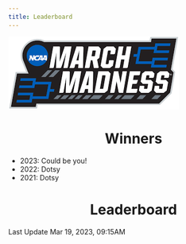 ```yaml
---
title: Leaderboard
---
```


<link href="/rmarkdown-libs/tabwid/tabwid.css" rel="stylesheet" />

<style type="text/css">
h1 {
  text-align: center;
}
</style>

![march madness logo](march_madness_logo.png)

# Winners

-   2023: Could be you!
-   2022: Dotsy
-   2021: Dotsy

# Leaderboard

Last Update Mar 19, 2023, 09:15AM

<template id="77d7ad3d-8412-4ec8-a458-2553fe2b2f5f"><style>
.tabwid table{
  border-spacing:0px !important;
  border-collapse:collapse;
  line-height:1;
  margin-left:auto;
  margin-right:auto;
  border-width: 0;
  display: table;
  margin-top: 1.275em;
  margin-bottom: 1.275em;
  border-color: transparent;
}
.tabwid_left table{
  margin-left:0;
}
.tabwid_right table{
  margin-right:0;
}
.tabwid td {
    padding: 0;
}
.tabwid a {
  text-decoration: none;
}
.tabwid thead {
    background-color: transparent;
}
.tabwid tfoot {
    background-color: transparent;
}
.tabwid table tr {
background-color: transparent;
}
</style><div class="tabwid"><style>.cl-2b98a6d2{}.cl-2b8fd5e8{font-family:'Helvetica';font-size:11pt;font-weight:bold;font-style:normal;text-decoration:none;color:rgba(0, 0, 0, 1.00);background-color:transparent;}.cl-2b8fd5fc{font-family:'Helvetica';font-size:11pt;font-weight:normal;font-style:normal;text-decoration:none;color:rgba(0, 0, 0, 1.00);background-color:transparent;}.cl-2b8ff172{margin:0;text-align:center;border-bottom: 0 solid rgba(0, 0, 0, 1.00);border-top: 0 solid rgba(0, 0, 0, 1.00);border-left: 0 solid rgba(0, 0, 0, 1.00);border-right: 0 solid rgba(0, 0, 0, 1.00);padding-bottom:5pt;padding-top:5pt;padding-left:5pt;padding-right:5pt;line-height: 1;background-color:transparent;}.cl-2b904280{width:126.3pt;background-color:transparent;vertical-align: middle;border-bottom: 0 solid rgba(0, 0, 0, 1.00);border-top: 0 solid rgba(0, 0, 0, 1.00);border-left: 0 solid rgba(0, 0, 0, 1.00);border-right: 0 solid rgba(0, 0, 0, 1.00);margin-bottom:0;margin-top:0;margin-left:0;margin-right:0;}.cl-2b90428a{width:70.1pt;background-color:transparent;vertical-align: middle;border-bottom: 0 solid rgba(0, 0, 0, 1.00);border-top: 0 solid rgba(0, 0, 0, 1.00);border-left: 0 solid rgba(0, 0, 0, 1.00);border-right: 0 solid rgba(0, 0, 0, 1.00);margin-bottom:0;margin-top:0;margin-left:0;margin-right:0;}.cl-2b90428b{width:114.7pt;background-color:transparent;vertical-align: middle;border-bottom: 0 solid rgba(0, 0, 0, 1.00);border-top: 0 solid rgba(0, 0, 0, 1.00);border-left: 0 solid rgba(0, 0, 0, 1.00);border-right: 0 solid rgba(0, 0, 0, 1.00);margin-bottom:0;margin-top:0;margin-left:0;margin-right:0;}.cl-2b90428c{width:51.1pt;background-color:transparent;vertical-align: middle;border-bottom: 0 solid rgba(0, 0, 0, 1.00);border-top: 0 solid rgba(0, 0, 0, 1.00);border-left: 0 solid rgba(0, 0, 0, 1.00);border-right: 0 solid rgba(0, 0, 0, 1.00);margin-bottom:0;margin-top:0;margin-left:0;margin-right:0;}.cl-2b904294{width:47.4pt;background-color:transparent;vertical-align: middle;border-bottom: 0 solid rgba(0, 0, 0, 1.00);border-top: 0 solid rgba(0, 0, 0, 1.00);border-left: 0 solid rgba(0, 0, 0, 1.00);border-right: 0 solid rgba(0, 0, 0, 1.00);margin-bottom:0;margin-top:0;margin-left:0;margin-right:0;}.cl-2b904295{width:126.3pt;background-color:transparent;vertical-align: middle;border-bottom: 0 solid rgba(0, 0, 0, 1.00);border-top: 0 solid rgba(0, 0, 0, 1.00);border-left: 0 solid rgba(0, 0, 0, 1.00);border-right: 0 solid rgba(0, 0, 0, 1.00);margin-bottom:0;margin-top:0;margin-left:0;margin-right:0;}.cl-2b904296{width:114.7pt;background-color:transparent;vertical-align: middle;border-bottom: 0 solid rgba(0, 0, 0, 1.00);border-top: 0 solid rgba(0, 0, 0, 1.00);border-left: 0 solid rgba(0, 0, 0, 1.00);border-right: 0 solid rgba(0, 0, 0, 1.00);margin-bottom:0;margin-top:0;margin-left:0;margin-right:0;}.cl-2b90429e{width:70.1pt;background-color:transparent;vertical-align: middle;border-bottom: 0 solid rgba(0, 0, 0, 1.00);border-top: 0 solid rgba(0, 0, 0, 1.00);border-left: 0 solid rgba(0, 0, 0, 1.00);border-right: 0 solid rgba(0, 0, 0, 1.00);margin-bottom:0;margin-top:0;margin-left:0;margin-right:0;}.cl-2b90429f{width:51.1pt;background-color:transparent;vertical-align: middle;border-bottom: 0 solid rgba(0, 0, 0, 1.00);border-top: 0 solid rgba(0, 0, 0, 1.00);border-left: 0 solid rgba(0, 0, 0, 1.00);border-right: 0 solid rgba(0, 0, 0, 1.00);margin-bottom:0;margin-top:0;margin-left:0;margin-right:0;}.cl-2b9042a8{width:47.4pt;background-color:transparent;vertical-align: middle;border-bottom: 0 solid rgba(0, 0, 0, 1.00);border-top: 0 solid rgba(0, 0, 0, 1.00);border-left: 0 solid rgba(0, 0, 0, 1.00);border-right: 0 solid rgba(0, 0, 0, 1.00);margin-bottom:0;margin-top:0;margin-left:0;margin-right:0;}.cl-2b9042a9{width:47.4pt;background-color:transparent;vertical-align: middle;border-bottom: 0 solid rgba(0, 0, 0, 1.00);border-top: 0 solid rgba(0, 0, 0, 1.00);border-left: 0 solid rgba(0, 0, 0, 1.00);border-right: 0 solid rgba(0, 0, 0, 1.00);margin-bottom:0;margin-top:0;margin-left:0;margin-right:0;}.cl-2b9042aa{width:126.3pt;background-color:transparent;vertical-align: middle;border-bottom: 0 solid rgba(0, 0, 0, 1.00);border-top: 0 solid rgba(0, 0, 0, 1.00);border-left: 0 solid rgba(0, 0, 0, 1.00);border-right: 0 solid rgba(0, 0, 0, 1.00);margin-bottom:0;margin-top:0;margin-left:0;margin-right:0;}.cl-2b9042b2{width:114.7pt;background-color:transparent;vertical-align: middle;border-bottom: 0 solid rgba(0, 0, 0, 1.00);border-top: 0 solid rgba(0, 0, 0, 1.00);border-left: 0 solid rgba(0, 0, 0, 1.00);border-right: 0 solid rgba(0, 0, 0, 1.00);margin-bottom:0;margin-top:0;margin-left:0;margin-right:0;}.cl-2b9042b3{width:70.1pt;background-color:transparent;vertical-align: middle;border-bottom: 0 solid rgba(0, 0, 0, 1.00);border-top: 0 solid rgba(0, 0, 0, 1.00);border-left: 0 solid rgba(0, 0, 0, 1.00);border-right: 0 solid rgba(0, 0, 0, 1.00);margin-bottom:0;margin-top:0;margin-left:0;margin-right:0;}.cl-2b9042b4{width:51.1pt;background-color:transparent;vertical-align: middle;border-bottom: 0 solid rgba(0, 0, 0, 1.00);border-top: 0 solid rgba(0, 0, 0, 1.00);border-left: 0 solid rgba(0, 0, 0, 1.00);border-right: 0 solid rgba(0, 0, 0, 1.00);margin-bottom:0;margin-top:0;margin-left:0;margin-right:0;}.cl-2b9042bc{width:70.1pt;background-color:transparent;vertical-align: middle;border-bottom: 0 solid rgba(0, 0, 0, 1.00);border-top: 0 solid rgba(0, 0, 0, 1.00);border-left: 0 solid rgba(0, 0, 0, 1.00);border-right: 0 solid rgba(0, 0, 0, 1.00);margin-bottom:0;margin-top:0;margin-left:0;margin-right:0;}.cl-2b9042bd{width:47.4pt;background-color:transparent;vertical-align: middle;border-bottom: 0 solid rgba(0, 0, 0, 1.00);border-top: 0 solid rgba(0, 0, 0, 1.00);border-left: 0 solid rgba(0, 0, 0, 1.00);border-right: 0 solid rgba(0, 0, 0, 1.00);margin-bottom:0;margin-top:0;margin-left:0;margin-right:0;}.cl-2b9042c6{width:126.3pt;background-color:transparent;vertical-align: middle;border-bottom: 0 solid rgba(0, 0, 0, 1.00);border-top: 0 solid rgba(0, 0, 0, 1.00);border-left: 0 solid rgba(0, 0, 0, 1.00);border-right: 0 solid rgba(0, 0, 0, 1.00);margin-bottom:0;margin-top:0;margin-left:0;margin-right:0;}.cl-2b9042c7{width:114.7pt;background-color:transparent;vertical-align: middle;border-bottom: 0 solid rgba(0, 0, 0, 1.00);border-top: 0 solid rgba(0, 0, 0, 1.00);border-left: 0 solid rgba(0, 0, 0, 1.00);border-right: 0 solid rgba(0, 0, 0, 1.00);margin-bottom:0;margin-top:0;margin-left:0;margin-right:0;}.cl-2b9042c8{width:51.1pt;background-color:transparent;vertical-align: middle;border-bottom: 0 solid rgba(0, 0, 0, 1.00);border-top: 0 solid rgba(0, 0, 0, 1.00);border-left: 0 solid rgba(0, 0, 0, 1.00);border-right: 0 solid rgba(0, 0, 0, 1.00);margin-bottom:0;margin-top:0;margin-left:0;margin-right:0;}.cl-2b9042d0{width:51.1pt;background-color:transparent;vertical-align: middle;border-bottom: 0 solid rgba(0, 0, 0, 1.00);border-top: 0 solid rgba(0, 0, 0, 1.00);border-left: 0 solid rgba(0, 0, 0, 1.00);border-right: 0 solid rgba(0, 0, 0, 1.00);margin-bottom:0;margin-top:0;margin-left:0;margin-right:0;}.cl-2b9042d1{width:70.1pt;background-color:transparent;vertical-align: middle;border-bottom: 0 solid rgba(0, 0, 0, 1.00);border-top: 0 solid rgba(0, 0, 0, 1.00);border-left: 0 solid rgba(0, 0, 0, 1.00);border-right: 0 solid rgba(0, 0, 0, 1.00);margin-bottom:0;margin-top:0;margin-left:0;margin-right:0;}.cl-2b9042d2{width:126.3pt;background-color:transparent;vertical-align: middle;border-bottom: 0 solid rgba(0, 0, 0, 1.00);border-top: 0 solid rgba(0, 0, 0, 1.00);border-left: 0 solid rgba(0, 0, 0, 1.00);border-right: 0 solid rgba(0, 0, 0, 1.00);margin-bottom:0;margin-top:0;margin-left:0;margin-right:0;}.cl-2b9042d3{width:114.7pt;background-color:transparent;vertical-align: middle;border-bottom: 0 solid rgba(0, 0, 0, 1.00);border-top: 0 solid rgba(0, 0, 0, 1.00);border-left: 0 solid rgba(0, 0, 0, 1.00);border-right: 0 solid rgba(0, 0, 0, 1.00);margin-bottom:0;margin-top:0;margin-left:0;margin-right:0;}.cl-2b9042da{width:47.4pt;background-color:transparent;vertical-align: middle;border-bottom: 0 solid rgba(0, 0, 0, 1.00);border-top: 0 solid rgba(0, 0, 0, 1.00);border-left: 0 solid rgba(0, 0, 0, 1.00);border-right: 0 solid rgba(0, 0, 0, 1.00);margin-bottom:0;margin-top:0;margin-left:0;margin-right:0;}.cl-2b9042db{width:47.4pt;background-color:transparent;vertical-align: middle;border-bottom: 0 solid rgba(0, 0, 0, 1.00);border-top: 0 solid rgba(0, 0, 0, 1.00);border-left: 0 solid rgba(0, 0, 0, 1.00);border-right: 0 solid rgba(0, 0, 0, 1.00);margin-bottom:0;margin-top:0;margin-left:0;margin-right:0;}.cl-2b9042dc{width:114.7pt;background-color:transparent;vertical-align: middle;border-bottom: 0 solid rgba(0, 0, 0, 1.00);border-top: 0 solid rgba(0, 0, 0, 1.00);border-left: 0 solid rgba(0, 0, 0, 1.00);border-right: 0 solid rgba(0, 0, 0, 1.00);margin-bottom:0;margin-top:0;margin-left:0;margin-right:0;}.cl-2b9042e4{width:70.1pt;background-color:transparent;vertical-align: middle;border-bottom: 0 solid rgba(0, 0, 0, 1.00);border-top: 0 solid rgba(0, 0, 0, 1.00);border-left: 0 solid rgba(0, 0, 0, 1.00);border-right: 0 solid rgba(0, 0, 0, 1.00);margin-bottom:0;margin-top:0;margin-left:0;margin-right:0;}.cl-2b9042e5{width:51.1pt;background-color:transparent;vertical-align: middle;border-bottom: 0 solid rgba(0, 0, 0, 1.00);border-top: 0 solid rgba(0, 0, 0, 1.00);border-left: 0 solid rgba(0, 0, 0, 1.00);border-right: 0 solid rgba(0, 0, 0, 1.00);margin-bottom:0;margin-top:0;margin-left:0;margin-right:0;}.cl-2b9042e6{width:126.3pt;background-color:transparent;vertical-align: middle;border-bottom: 0 solid rgba(0, 0, 0, 1.00);border-top: 0 solid rgba(0, 0, 0, 1.00);border-left: 0 solid rgba(0, 0, 0, 1.00);border-right: 0 solid rgba(0, 0, 0, 1.00);margin-bottom:0;margin-top:0;margin-left:0;margin-right:0;}.cl-2b9042ee{width:126.3pt;background-color:transparent;vertical-align: middle;border-bottom: 0 solid rgba(0, 0, 0, 1.00);border-top: 0 solid rgba(0, 0, 0, 1.00);border-left: 0 solid rgba(0, 0, 0, 1.00);border-right: 0 solid rgba(0, 0, 0, 1.00);margin-bottom:0;margin-top:0;margin-left:0;margin-right:0;}.cl-2b9042ef{width:114.7pt;background-color:transparent;vertical-align: middle;border-bottom: 0 solid rgba(0, 0, 0, 1.00);border-top: 0 solid rgba(0, 0, 0, 1.00);border-left: 0 solid rgba(0, 0, 0, 1.00);border-right: 0 solid rgba(0, 0, 0, 1.00);margin-bottom:0;margin-top:0;margin-left:0;margin-right:0;}.cl-2b9042f0{width:70.1pt;background-color:transparent;vertical-align: middle;border-bottom: 0 solid rgba(0, 0, 0, 1.00);border-top: 0 solid rgba(0, 0, 0, 1.00);border-left: 0 solid rgba(0, 0, 0, 1.00);border-right: 0 solid rgba(0, 0, 0, 1.00);margin-bottom:0;margin-top:0;margin-left:0;margin-right:0;}.cl-2b9042f1{width:47.4pt;background-color:transparent;vertical-align: middle;border-bottom: 0 solid rgba(0, 0, 0, 1.00);border-top: 0 solid rgba(0, 0, 0, 1.00);border-left: 0 solid rgba(0, 0, 0, 1.00);border-right: 0 solid rgba(0, 0, 0, 1.00);margin-bottom:0;margin-top:0;margin-left:0;margin-right:0;}.cl-2b9042f8{width:51.1pt;background-color:transparent;vertical-align: middle;border-bottom: 0 solid rgba(0, 0, 0, 1.00);border-top: 0 solid rgba(0, 0, 0, 1.00);border-left: 0 solid rgba(0, 0, 0, 1.00);border-right: 0 solid rgba(0, 0, 0, 1.00);margin-bottom:0;margin-top:0;margin-left:0;margin-right:0;}.cl-2b9042f9{width:114.7pt;background-color:transparent;vertical-align: middle;border-bottom: 0 solid rgba(0, 0, 0, 1.00);border-top: 0 solid rgba(0, 0, 0, 1.00);border-left: 0 solid rgba(0, 0, 0, 1.00);border-right: 0 solid rgba(0, 0, 0, 1.00);margin-bottom:0;margin-top:0;margin-left:0;margin-right:0;}.cl-2b904302{width:126.3pt;background-color:transparent;vertical-align: middle;border-bottom: 0 solid rgba(0, 0, 0, 1.00);border-top: 0 solid rgba(0, 0, 0, 1.00);border-left: 0 solid rgba(0, 0, 0, 1.00);border-right: 0 solid rgba(0, 0, 0, 1.00);margin-bottom:0;margin-top:0;margin-left:0;margin-right:0;}.cl-2b904303{width:47.4pt;background-color:transparent;vertical-align: middle;border-bottom: 0 solid rgba(0, 0, 0, 1.00);border-top: 0 solid rgba(0, 0, 0, 1.00);border-left: 0 solid rgba(0, 0, 0, 1.00);border-right: 0 solid rgba(0, 0, 0, 1.00);margin-bottom:0;margin-top:0;margin-left:0;margin-right:0;}.cl-2b90430c{width:70.1pt;background-color:transparent;vertical-align: middle;border-bottom: 0 solid rgba(0, 0, 0, 1.00);border-top: 0 solid rgba(0, 0, 0, 1.00);border-left: 0 solid rgba(0, 0, 0, 1.00);border-right: 0 solid rgba(0, 0, 0, 1.00);margin-bottom:0;margin-top:0;margin-left:0;margin-right:0;}.cl-2b90430d{width:51.1pt;background-color:transparent;vertical-align: middle;border-bottom: 0 solid rgba(0, 0, 0, 1.00);border-top: 0 solid rgba(0, 0, 0, 1.00);border-left: 0 solid rgba(0, 0, 0, 1.00);border-right: 0 solid rgba(0, 0, 0, 1.00);margin-bottom:0;margin-top:0;margin-left:0;margin-right:0;}.cl-2b904316{width:126.3pt;background-color:transparent;vertical-align: middle;border-bottom: 0 solid rgba(0, 0, 0, 1.00);border-top: 0 solid rgba(0, 0, 0, 1.00);border-left: 0 solid rgba(0, 0, 0, 1.00);border-right: 0 solid rgba(0, 0, 0, 1.00);margin-bottom:0;margin-top:0;margin-left:0;margin-right:0;}.cl-2b904317{width:114.7pt;background-color:transparent;vertical-align: middle;border-bottom: 0 solid rgba(0, 0, 0, 1.00);border-top: 0 solid rgba(0, 0, 0, 1.00);border-left: 0 solid rgba(0, 0, 0, 1.00);border-right: 0 solid rgba(0, 0, 0, 1.00);margin-bottom:0;margin-top:0;margin-left:0;margin-right:0;}.cl-2b904318{width:70.1pt;background-color:transparent;vertical-align: middle;border-bottom: 0 solid rgba(0, 0, 0, 1.00);border-top: 0 solid rgba(0, 0, 0, 1.00);border-left: 0 solid rgba(0, 0, 0, 1.00);border-right: 0 solid rgba(0, 0, 0, 1.00);margin-bottom:0;margin-top:0;margin-left:0;margin-right:0;}.cl-2b904319{width:51.1pt;background-color:transparent;vertical-align: middle;border-bottom: 0 solid rgba(0, 0, 0, 1.00);border-top: 0 solid rgba(0, 0, 0, 1.00);border-left: 0 solid rgba(0, 0, 0, 1.00);border-right: 0 solid rgba(0, 0, 0, 1.00);margin-bottom:0;margin-top:0;margin-left:0;margin-right:0;}.cl-2b904320{width:47.4pt;background-color:transparent;vertical-align: middle;border-bottom: 0 solid rgba(0, 0, 0, 1.00);border-top: 0 solid rgba(0, 0, 0, 1.00);border-left: 0 solid rgba(0, 0, 0, 1.00);border-right: 0 solid rgba(0, 0, 0, 1.00);margin-bottom:0;margin-top:0;margin-left:0;margin-right:0;}.cl-2b904321{width:126.3pt;background-color:transparent;vertical-align: middle;border-bottom: 2pt solid rgba(102, 102, 102, 1.00);border-top: 0 solid rgba(0, 0, 0, 1.00);border-left: 0 solid rgba(0, 0, 0, 1.00);border-right: 0 solid rgba(0, 0, 0, 1.00);margin-bottom:0;margin-top:0;margin-left:0;margin-right:0;}.cl-2b90432a{width:70.1pt;background-color:transparent;vertical-align: middle;border-bottom: 2pt solid rgba(102, 102, 102, 1.00);border-top: 0 solid rgba(0, 0, 0, 1.00);border-left: 0 solid rgba(0, 0, 0, 1.00);border-right: 0 solid rgba(0, 0, 0, 1.00);margin-bottom:0;margin-top:0;margin-left:0;margin-right:0;}.cl-2b90432b{width:114.7pt;background-color:transparent;vertical-align: middle;border-bottom: 2pt solid rgba(102, 102, 102, 1.00);border-top: 0 solid rgba(0, 0, 0, 1.00);border-left: 0 solid rgba(0, 0, 0, 1.00);border-right: 0 solid rgba(0, 0, 0, 1.00);margin-bottom:0;margin-top:0;margin-left:0;margin-right:0;}.cl-2b90432c{width:51.1pt;background-color:transparent;vertical-align: middle;border-bottom: 2pt solid rgba(102, 102, 102, 1.00);border-top: 0 solid rgba(0, 0, 0, 1.00);border-left: 0 solid rgba(0, 0, 0, 1.00);border-right: 0 solid rgba(0, 0, 0, 1.00);margin-bottom:0;margin-top:0;margin-left:0;margin-right:0;}.cl-2b904334{width:47.4pt;background-color:transparent;vertical-align: middle;border-bottom: 2pt solid rgba(102, 102, 102, 1.00);border-top: 0 solid rgba(0, 0, 0, 1.00);border-left: 0 solid rgba(0, 0, 0, 1.00);border-right: 0 solid rgba(0, 0, 0, 1.00);margin-bottom:0;margin-top:0;margin-left:0;margin-right:0;}.cl-2b904335{width:126.3pt;background-color:transparent;vertical-align: middle;border-bottom: 0 solid rgba(0, 0, 0, 1.00);border-top: 0 solid rgba(0, 0, 0, 1.00);border-left: 0 solid rgba(0, 0, 0, 1.00);border-right: 0 solid rgba(0, 0, 0, 1.00);margin-bottom:0;margin-top:0;margin-left:0;margin-right:0;}.cl-2b904336{width:47.4pt;background-color:transparent;vertical-align: middle;border-bottom: 0 solid rgba(0, 0, 0, 1.00);border-top: 0 solid rgba(0, 0, 0, 1.00);border-left: 0 solid rgba(0, 0, 0, 1.00);border-right: 0 solid rgba(0, 0, 0, 1.00);margin-bottom:0;margin-top:0;margin-left:0;margin-right:0;}.cl-2b904337{width:51.1pt;background-color:transparent;vertical-align: middle;border-bottom: 0 solid rgba(0, 0, 0, 1.00);border-top: 0 solid rgba(0, 0, 0, 1.00);border-left: 0 solid rgba(0, 0, 0, 1.00);border-right: 0 solid rgba(0, 0, 0, 1.00);margin-bottom:0;margin-top:0;margin-left:0;margin-right:0;}.cl-2b90433e{width:114.7pt;background-color:transparent;vertical-align: middle;border-bottom: 0 solid rgba(0, 0, 0, 1.00);border-top: 0 solid rgba(0, 0, 0, 1.00);border-left: 0 solid rgba(0, 0, 0, 1.00);border-right: 0 solid rgba(0, 0, 0, 1.00);margin-bottom:0;margin-top:0;margin-left:0;margin-right:0;}.cl-2b90433f{width:70.1pt;background-color:transparent;vertical-align: middle;border-bottom: 0 solid rgba(0, 0, 0, 1.00);border-top: 0 solid rgba(0, 0, 0, 1.00);border-left: 0 solid rgba(0, 0, 0, 1.00);border-right: 0 solid rgba(0, 0, 0, 1.00);margin-bottom:0;margin-top:0;margin-left:0;margin-right:0;}.cl-2b904348{width:114.7pt;background-color:transparent;vertical-align: middle;border-bottom: 0 solid rgba(0, 0, 0, 1.00);border-top: 0 solid rgba(0, 0, 0, 1.00);border-left: 0 solid rgba(0, 0, 0, 1.00);border-right: 0 solid rgba(0, 0, 0, 1.00);margin-bottom:0;margin-top:0;margin-left:0;margin-right:0;}.cl-2b904349{width:70.1pt;background-color:transparent;vertical-align: middle;border-bottom: 0 solid rgba(0, 0, 0, 1.00);border-top: 0 solid rgba(0, 0, 0, 1.00);border-left: 0 solid rgba(0, 0, 0, 1.00);border-right: 0 solid rgba(0, 0, 0, 1.00);margin-bottom:0;margin-top:0;margin-left:0;margin-right:0;}.cl-2b90434a{width:47.4pt;background-color:transparent;vertical-align: middle;border-bottom: 0 solid rgba(0, 0, 0, 1.00);border-top: 0 solid rgba(0, 0, 0, 1.00);border-left: 0 solid rgba(0, 0, 0, 1.00);border-right: 0 solid rgba(0, 0, 0, 1.00);margin-bottom:0;margin-top:0;margin-left:0;margin-right:0;}.cl-2b904352{width:126.3pt;background-color:transparent;vertical-align: middle;border-bottom: 0 solid rgba(0, 0, 0, 1.00);border-top: 0 solid rgba(0, 0, 0, 1.00);border-left: 0 solid rgba(0, 0, 0, 1.00);border-right: 0 solid rgba(0, 0, 0, 1.00);margin-bottom:0;margin-top:0;margin-left:0;margin-right:0;}.cl-2b904353{width:51.1pt;background-color:transparent;vertical-align: middle;border-bottom: 0 solid rgba(0, 0, 0, 1.00);border-top: 0 solid rgba(0, 0, 0, 1.00);border-left: 0 solid rgba(0, 0, 0, 1.00);border-right: 0 solid rgba(0, 0, 0, 1.00);margin-bottom:0;margin-top:0;margin-left:0;margin-right:0;}.cl-2b90435c{width:51.1pt;background-color:transparent;vertical-align: middle;border-bottom: 2pt solid rgba(102, 102, 102, 1.00);border-top: 2pt solid rgba(102, 102, 102, 1.00);border-left: 0 solid rgba(0, 0, 0, 1.00);border-right: 0 solid rgba(0, 0, 0, 1.00);margin-bottom:0;margin-top:0;margin-left:0;margin-right:0;}.cl-2b90435d{width:114.7pt;background-color:transparent;vertical-align: middle;border-bottom: 2pt solid rgba(102, 102, 102, 1.00);border-top: 2pt solid rgba(102, 102, 102, 1.00);border-left: 0 solid rgba(0, 0, 0, 1.00);border-right: 0 solid rgba(0, 0, 0, 1.00);margin-bottom:0;margin-top:0;margin-left:0;margin-right:0;}.cl-2b904366{width:70.1pt;background-color:transparent;vertical-align: middle;border-bottom: 2pt solid rgba(102, 102, 102, 1.00);border-top: 2pt solid rgba(102, 102, 102, 1.00);border-left: 0 solid rgba(0, 0, 0, 1.00);border-right: 0 solid rgba(0, 0, 0, 1.00);margin-bottom:0;margin-top:0;margin-left:0;margin-right:0;}.cl-2b904367{width:126.3pt;background-color:transparent;vertical-align: middle;border-bottom: 2pt solid rgba(102, 102, 102, 1.00);border-top: 2pt solid rgba(102, 102, 102, 1.00);border-left: 0 solid rgba(0, 0, 0, 1.00);border-right: 0 solid rgba(0, 0, 0, 1.00);margin-bottom:0;margin-top:0;margin-left:0;margin-right:0;}.cl-2b904368{width:47.4pt;background-color:transparent;vertical-align: middle;border-bottom: 2pt solid rgba(102, 102, 102, 1.00);border-top: 2pt solid rgba(102, 102, 102, 1.00);border-left: 0 solid rgba(0, 0, 0, 1.00);border-right: 0 solid rgba(0, 0, 0, 1.00);margin-bottom:0;margin-top:0;margin-left:0;margin-right:0;}</style><table class='cl-2b98a6d2'>
<thead><tr style="overflow-wrap:break-word;"><td class="cl-2b904368"><p class="cl-2b8ff172"><span class="cl-2b8fd5e8">Rank</span></p></td><td class="cl-2b904366"><p class="cl-2b8ff172"><span class="cl-2b8fd5e8">Player</span></p></td><td class="cl-2b90435d"><p class="cl-2b8ff172"><span class="cl-2b8fd5e8">Teams Remaining</span></p></td><td class="cl-2b90435c"><p class="cl-2b8ff172"><span class="cl-2b8fd5e8">Score</span></p></td><td class="cl-2b904367"><p class="cl-2b8ff172"><span class="cl-2b8fd5e8">Best Possible Score</span></p></td></tr></thead><tbody><tr style="overflow-wrap:break-word;"><td class="cl-2b904294"><p class="cl-2b8ff172"><span class="cl-2b8fd5fc">1</span></p></td><td class="cl-2b90428a"><p class="cl-2b8ff172"><span class="cl-2b8fd5fc">Duff</span></p></td><td class="cl-2b90428b"><p class="cl-2b8ff172"><span class="cl-2b8fd5fc">2</span></p></td><td class="cl-2b90428c"><p class="cl-2b8ff172"><span class="cl-2b8fd5fc">42</span></p></td><td class="cl-2b904280"><p class="cl-2b8ff172"><span class="cl-2b8fd5fc">131</span></p></td></tr><tr style="overflow-wrap:break-word;"><td class="cl-2b904320"><p class="cl-2b8ff172"><span class="cl-2b8fd5fc">2</span></p></td><td class="cl-2b904318"><p class="cl-2b8ff172"><span class="cl-2b8fd5fc">Ry Guy</span></p></td><td class="cl-2b904317"><p class="cl-2b8ff172"><span class="cl-2b8fd5fc">2</span></p></td><td class="cl-2b904319"><p class="cl-2b8ff172"><span class="cl-2b8fd5fc">26</span></p></td><td class="cl-2b904316"><p class="cl-2b8ff172"><span class="cl-2b8fd5fc">73</span></p></td></tr><tr style="overflow-wrap:break-word;"><td class="cl-2b9042bd"><p class="cl-2b8ff172"><span class="cl-2b8fd5fc">3</span></p></td><td class="cl-2b9042bc"><p class="cl-2b8ff172"><span class="cl-2b8fd5fc">Rene</span></p></td><td class="cl-2b9042c7"><p class="cl-2b8ff172"><span class="cl-2b8fd5fc">4</span></p></td><td class="cl-2b9042c8"><p class="cl-2b8ff172"><span class="cl-2b8fd5fc">24</span></p></td><td class="cl-2b9042c6"><p class="cl-2b8ff172"><span class="cl-2b8fd5fc">124</span></p></td></tr><tr style="overflow-wrap:break-word;"><td class="cl-2b904336"><p class="cl-2b8ff172"><span class="cl-2b8fd5fc">4</span></p></td><td class="cl-2b90433f"><p class="cl-2b8ff172"><span class="cl-2b8fd5fc">Ashlee</span></p></td><td class="cl-2b90433e"><p class="cl-2b8ff172"><span class="cl-2b8fd5fc">3</span></p></td><td class="cl-2b904337"><p class="cl-2b8ff172"><span class="cl-2b8fd5fc">23</span></p></td><td class="cl-2b904335"><p class="cl-2b8ff172"><span class="cl-2b8fd5fc">84</span></p></td></tr><tr style="overflow-wrap:break-word;"><td class="cl-2b90434a"><p class="cl-2b8ff172"><span class="cl-2b8fd5fc">5</span></p></td><td class="cl-2b904349"><p class="cl-2b8ff172"><span class="cl-2b8fd5fc">Wong</span></p></td><td class="cl-2b904348"><p class="cl-2b8ff172"><span class="cl-2b8fd5fc">1</span></p></td><td class="cl-2b904353"><p class="cl-2b8ff172"><span class="cl-2b8fd5fc">19</span></p></td><td class="cl-2b904352"><p class="cl-2b8ff172"><span class="cl-2b8fd5fc">39</span></p></td></tr><tr style="overflow-wrap:break-word;"><td class="cl-2b9042bd"><p class="cl-2b8ff172"><span class="cl-2b8fd5fc">6</span></p></td><td class="cl-2b9042bc"><p class="cl-2b8ff172"><span class="cl-2b8fd5fc">Nate</span></p></td><td class="cl-2b9042c7"><p class="cl-2b8ff172"><span class="cl-2b8fd5fc">1</span></p></td><td class="cl-2b9042c8"><p class="cl-2b8ff172"><span class="cl-2b8fd5fc">18</span></p></td><td class="cl-2b9042c6"><p class="cl-2b8ff172"><span class="cl-2b8fd5fc">34</span></p></td></tr><tr style="overflow-wrap:break-word;"><td class="cl-2b9042bd"><p class="cl-2b8ff172"><span class="cl-2b8fd5fc">7</span></p></td><td class="cl-2b9042bc"><p class="cl-2b8ff172"><span class="cl-2b8fd5fc">Wilent</span></p></td><td class="cl-2b9042c7"><p class="cl-2b8ff172"><span class="cl-2b8fd5fc">3</span></p></td><td class="cl-2b9042c8"><p class="cl-2b8ff172"><span class="cl-2b8fd5fc">16</span></p></td><td class="cl-2b9042c6"><p class="cl-2b8ff172"><span class="cl-2b8fd5fc">62</span></p></td></tr><tr style="overflow-wrap:break-word;"><td class="cl-2b904303"><p class="cl-2b8ff172"><span class="cl-2b8fd5fc">7</span></p></td><td class="cl-2b90430c"><p class="cl-2b8ff172"><span class="cl-2b8fd5fc">Shelagh</span></p></td><td class="cl-2b9042f9"><p class="cl-2b8ff172"><span class="cl-2b8fd5fc">2</span></p></td><td class="cl-2b90430d"><p class="cl-2b8ff172"><span class="cl-2b8fd5fc">16</span></p></td><td class="cl-2b904302"><p class="cl-2b8ff172"><span class="cl-2b8fd5fc">61</span></p></td></tr><tr style="overflow-wrap:break-word;"><td class="cl-2b904320"><p class="cl-2b8ff172"><span class="cl-2b8fd5fc">9</span></p></td><td class="cl-2b904318"><p class="cl-2b8ff172"><span class="cl-2b8fd5fc">Stumpy</span></p></td><td class="cl-2b904317"><p class="cl-2b8ff172"><span class="cl-2b8fd5fc">3</span></p></td><td class="cl-2b904319"><p class="cl-2b8ff172"><span class="cl-2b8fd5fc">15</span></p></td><td class="cl-2b904316"><p class="cl-2b8ff172"><span class="cl-2b8fd5fc">69</span></p></td></tr><tr style="overflow-wrap:break-word;"><td class="cl-2b9042a8"><p class="cl-2b8ff172"><span class="cl-2b8fd5fc">9</span></p></td><td class="cl-2b90429e"><p class="cl-2b8ff172"><span class="cl-2b8fd5fc">Colameco</span></p></td><td class="cl-2b904296"><p class="cl-2b8ff172"><span class="cl-2b8fd5fc">2</span></p></td><td class="cl-2b90429f"><p class="cl-2b8ff172"><span class="cl-2b8fd5fc">15</span></p></td><td class="cl-2b904295"><p class="cl-2b8ff172"><span class="cl-2b8fd5fc">61</span></p></td></tr><tr style="overflow-wrap:break-word;"><td class="cl-2b9042a9"><p class="cl-2b8ff172"><span class="cl-2b8fd5fc">11</span></p></td><td class="cl-2b9042b3"><p class="cl-2b8ff172"><span class="cl-2b8fd5fc">Maddie</span></p></td><td class="cl-2b9042b2"><p class="cl-2b8ff172"><span class="cl-2b8fd5fc">2</span></p></td><td class="cl-2b9042b4"><p class="cl-2b8ff172"><span class="cl-2b8fd5fc">13</span></p></td><td class="cl-2b9042aa"><p class="cl-2b8ff172"><span class="cl-2b8fd5fc">74</span></p></td></tr><tr style="overflow-wrap:break-word;"><td class="cl-2b9042bd"><p class="cl-2b8ff172"><span class="cl-2b8fd5fc">12</span></p></td><td class="cl-2b9042bc"><p class="cl-2b8ff172"><span class="cl-2b8fd5fc">Mike</span></p></td><td class="cl-2b9042c7"><p class="cl-2b8ff172"><span class="cl-2b8fd5fc">3</span></p></td><td class="cl-2b9042c8"><p class="cl-2b8ff172"><span class="cl-2b8fd5fc">12</span></p></td><td class="cl-2b9042c6"><p class="cl-2b8ff172"><span class="cl-2b8fd5fc">63</span></p></td></tr><tr style="overflow-wrap:break-word;"><td class="cl-2b9042da"><p class="cl-2b8ff172"><span class="cl-2b8fd5fc">13</span></p></td><td class="cl-2b9042d1"><p class="cl-2b8ff172"><span class="cl-2b8fd5fc">Kyle</span></p></td><td class="cl-2b9042d3"><p class="cl-2b8ff172"><span class="cl-2b8fd5fc">1</span></p></td><td class="cl-2b9042d0"><p class="cl-2b8ff172"><span class="cl-2b8fd5fc">11</span></p></td><td class="cl-2b9042d2"><p class="cl-2b8ff172"><span class="cl-2b8fd5fc">66</span></p></td></tr><tr style="overflow-wrap:break-word;"><td class="cl-2b9042db"><p class="cl-2b8ff172"><span class="cl-2b8fd5fc">13</span></p></td><td class="cl-2b9042e4"><p class="cl-2b8ff172"><span class="cl-2b8fd5fc">Joe</span></p></td><td class="cl-2b9042dc"><p class="cl-2b8ff172"><span class="cl-2b8fd5fc">2</span></p></td><td class="cl-2b9042e5"><p class="cl-2b8ff172"><span class="cl-2b8fd5fc">11</span></p></td><td class="cl-2b9042e6"><p class="cl-2b8ff172"><span class="cl-2b8fd5fc">56</span></p></td></tr><tr style="overflow-wrap:break-word;"><td class="cl-2b9042a9"><p class="cl-2b8ff172"><span class="cl-2b8fd5fc">13</span></p></td><td class="cl-2b9042b3"><p class="cl-2b8ff172"><span class="cl-2b8fd5fc">Keith</span></p></td><td class="cl-2b9042b2"><p class="cl-2b8ff172"><span class="cl-2b8fd5fc">2</span></p></td><td class="cl-2b9042b4"><p class="cl-2b8ff172"><span class="cl-2b8fd5fc">11</span></p></td><td class="cl-2b9042aa"><p class="cl-2b8ff172"><span class="cl-2b8fd5fc">28</span></p></td></tr><tr style="overflow-wrap:break-word;"><td class="cl-2b9042f1"><p class="cl-2b8ff172"><span class="cl-2b8fd5fc">16</span></p></td><td class="cl-2b9042f0"><p class="cl-2b8ff172"><span class="cl-2b8fd5fc">Russ</span></p></td><td class="cl-2b9042ef"><p class="cl-2b8ff172"><span class="cl-2b8fd5fc">1</span></p></td><td class="cl-2b9042f8"><p class="cl-2b8ff172"><span class="cl-2b8fd5fc">9</span></p></td><td class="cl-2b9042ee"><p class="cl-2b8ff172"><span class="cl-2b8fd5fc">29</span></p></td></tr><tr style="overflow-wrap:break-word;"><td class="cl-2b9042bd"><p class="cl-2b8ff172"><span class="cl-2b8fd5fc">17</span></p></td><td class="cl-2b9042bc"><p class="cl-2b8ff172"><span class="cl-2b8fd5fc">Hammer</span></p></td><td class="cl-2b9042c7"><p class="cl-2b8ff172"><span class="cl-2b8fd5fc">1</span></p></td><td class="cl-2b9042c8"><p class="cl-2b8ff172"><span class="cl-2b8fd5fc">8</span></p></td><td class="cl-2b9042c6"><p class="cl-2b8ff172"><span class="cl-2b8fd5fc">23</span></p></td></tr><tr style="overflow-wrap:break-word;"><td class="cl-2b904303"><p class="cl-2b8ff172"><span class="cl-2b8fd5fc">18</span></p></td><td class="cl-2b90430c"><p class="cl-2b8ff172"><span class="cl-2b8fd5fc">George</span></p></td><td class="cl-2b9042f9"><p class="cl-2b8ff172"><span class="cl-2b8fd5fc">3</span></p></td><td class="cl-2b90430d"><p class="cl-2b8ff172"><span class="cl-2b8fd5fc">7</span></p></td><td class="cl-2b904302"><p class="cl-2b8ff172"><span class="cl-2b8fd5fc">31</span></p></td></tr><tr style="overflow-wrap:break-word;"><td class="cl-2b9042da"><p class="cl-2b8ff172"><span class="cl-2b8fd5fc">19</span></p></td><td class="cl-2b9042d1"><p class="cl-2b8ff172"><span class="cl-2b8fd5fc">Kelly</span></p></td><td class="cl-2b9042d3"><p class="cl-2b8ff172"><span class="cl-2b8fd5fc">2</span></p></td><td class="cl-2b9042d0"><p class="cl-2b8ff172"><span class="cl-2b8fd5fc">5</span></p></td><td class="cl-2b9042d2"><p class="cl-2b8ff172"><span class="cl-2b8fd5fc">28</span></p></td></tr><tr style="overflow-wrap:break-word;"><td class="cl-2b9042da"><p class="cl-2b8ff172"><span class="cl-2b8fd5fc">20</span></p></td><td class="cl-2b9042d1"><p class="cl-2b8ff172"><span class="cl-2b8fd5fc">Dotsy</span></p></td><td class="cl-2b9042d3"><p class="cl-2b8ff172"><span class="cl-2b8fd5fc">1</span></p></td><td class="cl-2b9042d0"><p class="cl-2b8ff172"><span class="cl-2b8fd5fc">4</span></p></td><td class="cl-2b9042d2"><p class="cl-2b8ff172"><span class="cl-2b8fd5fc">24</span></p></td></tr><tr style="overflow-wrap:break-word;"><td class="cl-2b904334"><p class="cl-2b8ff172"><span class="cl-2b8fd5fc">21</span></p></td><td class="cl-2b90432a"><p class="cl-2b8ff172"><span class="cl-2b8fd5fc">Steve</span></p></td><td class="cl-2b90432b"><p class="cl-2b8ff172"><span class="cl-2b8fd5fc">0</span></p></td><td class="cl-2b90432c"><p class="cl-2b8ff172"><span class="cl-2b8fd5fc">0</span></p></td><td class="cl-2b904321"><p class="cl-2b8ff172"><span class="cl-2b8fd5fc">0</span></p></td></tr></tbody></table></div></template>
<div class="flextable-shadow-host" id="b869deeb-a8d3-4f62-be59-f3966eb1cd80"></div>
<script>
var dest = document.getElementById("b869deeb-a8d3-4f62-be59-f3966eb1cd80");
var template = document.getElementById("77d7ad3d-8412-4ec8-a458-2553fe2b2f5f");
var caption = template.content.querySelector("caption");
if(caption) {
  caption.style.cssText = "display:block;text-align:center;";
  var newcapt = document.createElement("p");
  newcapt.appendChild(caption)
  dest.parentNode.insertBefore(newcapt, dest.previousSibling);
}
var fantome = dest.attachShadow({mode: 'open'});
var templateContent = template.content;
fantome.appendChild(templateContent);
</script>
